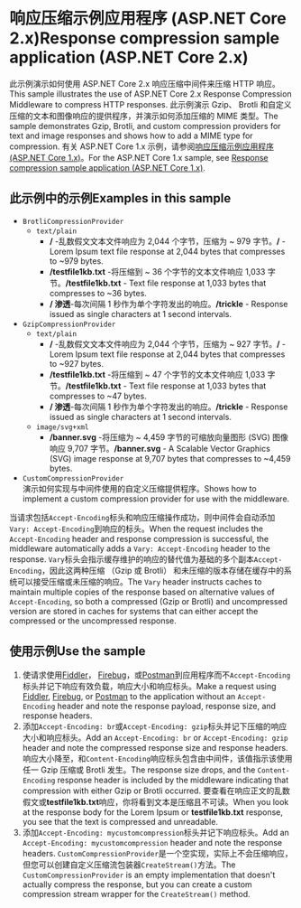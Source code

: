 # <a name="response-compression-sample-application-aspnet-core-2x"></a><span data-ttu-id="e71e6-101">响应压缩示例应用程序 (ASP.NET Core 2.x)</span><span class="sxs-lookup"><span data-stu-id="e71e6-101">Response compression sample application (ASP.NET Core 2.x)</span></span>

<span data-ttu-id="e71e6-102">此示例演示如何使用 ASP.NET Core 2.x 响应压缩中间件来压缩 HTTP 响应。</span><span class="sxs-lookup"><span data-stu-id="e71e6-102">This sample illustrates the use of ASP.NET Core 2.x Response Compression Middleware to compress HTTP responses.</span></span> <span data-ttu-id="e71e6-103">此示例演示 Gzip、 Brotli 和自定义压缩的文本和图像响应的提供程序，并演示如何添加压缩的 MIME 类型。</span><span class="sxs-lookup"><span data-stu-id="e71e6-103">The sample demonstrates Gzip, Brotli, and custom compression providers for text and image responses and shows how to add a MIME type for compression.</span></span> <span data-ttu-id="e71e6-104">有关 ASP.NET Core 1.x 示例，请参阅[响应压缩示例应用程序 (ASP.NET Core 1.x)](https://github.com/aspnet/Docs/tree/master/aspnetcore/performance/response-compression/samples/1.x)。</span><span class="sxs-lookup"><span data-stu-id="e71e6-104">For the ASP.NET Core 1.x sample, see [Response compression sample application (ASP.NET Core 1.x)](https://github.com/aspnet/Docs/tree/master/aspnetcore/performance/response-compression/samples/1.x).</span></span>

## <a name="examples-in-this-sample"></a><span data-ttu-id="e71e6-105">此示例中的示例</span><span class="sxs-lookup"><span data-stu-id="e71e6-105">Examples in this sample</span></span>

* `BrotliCompressionProvider`
  * `text/plain`
    * <span data-ttu-id="e71e6-106">**/** -乱数假文文本文件响应为 2,044 个字节，压缩为 ~ 979 字节。</span><span class="sxs-lookup"><span data-stu-id="e71e6-106">**/** - Lorem Ipsum text file response at 2,044 bytes that compresses to ~979 bytes.</span></span>
    * <span data-ttu-id="e71e6-107">**/testfile1kb.txt** -将压缩到 ~ 36 个字节的文本文件响应 1,033 字节。</span><span class="sxs-lookup"><span data-stu-id="e71e6-107">**/testfile1kb.txt** - Text file response at 1,033 bytes that compresses to ~36 bytes.</span></span>
    * <span data-ttu-id="e71e6-108">**/ 渗透**-每次间隔 1 秒作为单个字符发出的响应。</span><span class="sxs-lookup"><span data-stu-id="e71e6-108">**/trickle** - Response issued as single characters at 1 second intervals.</span></span>
* `GzipCompressionProvider`
  * `text/plain`
    * <span data-ttu-id="e71e6-109">**/** -乱数假文文本文件响应为 2,044 个字节，压缩为 ~ 927 字节。</span><span class="sxs-lookup"><span data-stu-id="e71e6-109">**/** - Lorem Ipsum text file response at 2,044 bytes that compresses to ~927 bytes.</span></span>
    * <span data-ttu-id="e71e6-110">**/testfile1kb.txt** -将压缩到 ~ 47 个字节的文本文件响应 1,033 字节。</span><span class="sxs-lookup"><span data-stu-id="e71e6-110">**/testfile1kb.txt** - Text file response at 1,033 bytes that compresses to ~47 bytes.</span></span>
    * <span data-ttu-id="e71e6-111">**/ 渗透**-每次间隔 1 秒作为单个字符发出的响应。</span><span class="sxs-lookup"><span data-stu-id="e71e6-111">**/trickle** - Response issued as single characters at 1 second intervals.</span></span>
  * `image/svg+xml`
    * <span data-ttu-id="e71e6-112">**/banner.svg** -将压缩为 ~ 4,459 字节的可缩放向量图形 (SVG) 图像响应 9,707 字节。</span><span class="sxs-lookup"><span data-stu-id="e71e6-112">**/banner.svg** - A Scalable Vector Graphics (SVG) image response at 9,707 bytes that compresses to ~4,459 bytes.</span></span>
* `CustomCompressionProvider`<br><span data-ttu-id="e71e6-113">演示如何实现与中间件使用的自定义压缩提供程序。</span><span class="sxs-lookup"><span data-stu-id="e71e6-113">Shows how to implement a custom compression provider for use with the middleware.</span></span>

<span data-ttu-id="e71e6-114">当请求包括`Accept-Encoding`标头和响应压缩操作成功，则中间件会自动添加`Vary: Accept-Encoding`到响应的标头。</span><span class="sxs-lookup"><span data-stu-id="e71e6-114">When the request includes the `Accept-Encoding` header and response compression is successful, the middleware automatically adds a `Vary: Accept-Encoding` header to the response.</span></span> <span data-ttu-id="e71e6-115">`Vary`标头会指示缓存维护的响应的替代值为基础的多个副本`Accept-Encoding`，因此这两种压缩 （Gzip 或 Brotli） 和未压缩的版本存储在缓存中的系统可以接受压缩或未压缩的响应。</span><span class="sxs-lookup"><span data-stu-id="e71e6-115">The `Vary` header instructs caches to maintain multiple copies of the response based on alternative values of `Accept-Encoding`, so both a compressed (Gzip or Brotli) and uncompressed version are stored in caches for systems that can either accept the compressed or the uncompressed response.</span></span>

## <a name="use-the-sample"></a><span data-ttu-id="e71e6-116">使用示例</span><span class="sxs-lookup"><span data-stu-id="e71e6-116">Use the sample</span></span>

1. <span data-ttu-id="e71e6-117">使请求使用[Fiddler](http://www.telerik.com/fiddler)， [Firebug](http://getfirebug.com/)，或[Postman](https://www.getpostman.com/)到应用程序而不`Accept-Encoding`标头并记下响应有效负载，响应大小和响应标头。</span><span class="sxs-lookup"><span data-stu-id="e71e6-117">Make a request using [Fiddler](http://www.telerik.com/fiddler), [Firebug](http://getfirebug.com/), or [Postman](https://www.getpostman.com/) to the application without an `Accept-Encoding` header and note the response payload, response size, and response headers.</span></span>
1. <span data-ttu-id="e71e6-118">添加`Accept-Encoding: br`或`Accept-Encoding: gzip`标头并记下压缩的响应大小和响应标头。</span><span class="sxs-lookup"><span data-stu-id="e71e6-118">Add an `Accept-Encoding: br` or `Accept-Encoding: gzip` header and note the compressed response size and response headers.</span></span> <span data-ttu-id="e71e6-119">响应大小降至，和`Content-Encoding`响应标头包含由中间件，该值指示该使用任一 Gzip 压缩或 Brotli 发生。</span><span class="sxs-lookup"><span data-stu-id="e71e6-119">The response size drops, and the `Content-Encoding` response header is included by the middleware indicating that compression with either Gzip or Brotli occurred.</span></span> <span data-ttu-id="e71e6-120">要查看在响应正文的乱数假文或**testfile1kb.txt**响应，你将看到文本是压缩且不可读。</span><span class="sxs-lookup"><span data-stu-id="e71e6-120">When you look at the response body for the Lorem Ipsum or **testfile1kb.txt** response, you see that the text is compressed and unreadable.</span></span>
1. <span data-ttu-id="e71e6-121">添加`Accept-Encoding: mycustomcompression`标头并记下响应标头。</span><span class="sxs-lookup"><span data-stu-id="e71e6-121">Add an `Accept-Encoding: mycustomcompression` header and note the response headers.</span></span> <span data-ttu-id="e71e6-122">`CustomCompressionProvider`是一个空实现，实际上不会压缩响应，但您可以创建自定义压缩流包装器`CreateStream()`方法。</span><span class="sxs-lookup"><span data-stu-id="e71e6-122">The `CustomCompressionProvider` is an empty implementation that doesn't actually compress the response, but you can create a custom compression stream wrapper for the `CreateStream()` method.</span></span>
